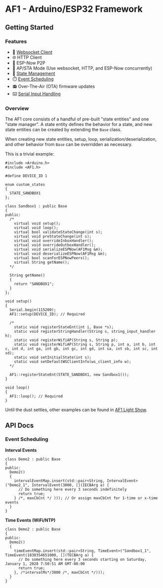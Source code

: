 # AF1 - Arduino/ESP32 Framework

## Getting Started

### Features

- :electric_plug: [Websocket Client](#overview)
- :globe_with_meridians: HTTP Client
- :handshake: ESP-Now P2P
- :arrows_counterclockwise: AP/STA Mode (Use websocket, HTTP, and ESP-Now concurrently)
- :trident: [State Management](#overview)
- :stopwatch: [Event Scheduling](#event-scheduling)
- :radio: Over-The-Air (OTA) firmware updates
- :keyboard: [Serial Input Handling](#overview)

### Overview

The AF1 core consists of a handful of pre-built "state entities" and one "state manager". A state entity defines the behavior for a state, and new state entities can be created by extending the `Base` class.

When creating new state entities, setup, loop, serialization/deserialization, and other behavior from `Base` can be overridden as necessary.

This is a trivial example:

```
#include <Arduino.h>
#include <AF1.h>

#define DEVICE_ID 1

enum custom_states
{
  STATE_SANDBOX1
};

class Sandbox1 : public Base
{
public:
  /*
    virtual void setup();
    virtual void loop();
    virtual bool validateStateChange(int s);
    virtual void preStateChange(int s);
    virtual void overrideInboxHandler();
    virtual void overrideOutboxHandler();
    virtual void serializeESPNow(AF1Msg &m);
    virtual void deserializeESPNow(AF1Msg &m);
    virtual bool scanForESPNowPeers();
    virtual String getName();
  */

  String getName()
  {
    return "SANDBOX1";
  }
};

void setup()
{
  Serial.begin(115200);
  AF1::setup(DEVICE_ID); // Required

  /*
    static void registerStateEnt(int i, Base *s);
    static void registerStringHandler(String s, string_input_handler h);
    static void registerWifiAP(String s, String p);
    static void registerWifiAP(String s, String p, int a, int b, int c, int d, int ga, int gb, int gc, int gd, int sa, int sb, int sc, int sd);
    static void setInitialState(int s);
    static void setDefaultWSClientInfo(ws_client_info w);
  */

  AF1::registerStateEnt(STATE_SANDBOX1, new Sandbox1());
}

void loop()
{
  AF1::loop(); // Required
}
```

Until the dust settles, other examples can be found in [AF1 Light Show](https://github.com/jonshaw199/af1-light-show/blob/main/src/main.cpp).

## API Docs

### Event Scheduling

**Interval Events**

```
class Demo2 : public Base
{
public:
  Demo2()
  {
    intervalEventMap.insert(std::pair<String, IntervalEvent>("Demo2_1", IntervalEvent(3000, [](IECBArg a) {
      // Do something here every 3 seconds indefinitely
      return true;
    } /*, maxCbCnt */ ))); // Or assign maxCbCnt for 1-time or x-time events
  }
}
```

**Time Events (WiFi/NTP)**

```
class Demo2 : public Base
{
public:
  Demo2()
  {
    timeEventMap.insert(std::pair<String, TimeEvent>("Sandbox1_1", TimeEvent(1830354651000, [](TECBArg a) {
      // Do something here every 3 seconds starting on Saturday, January 1, 2028 7:50:51 AM GMT-08:00
      return true;
    }, /*intervalMs*/3000 /*, maxCbCnt */)));
  }
}

```
